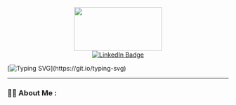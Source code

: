 <div id="header" align="center">
  <img src="https://media.giphy.com/media/1C8bHHJturSx2/giphy.gif" width="200" height="100"/>
</div>

<div id="badges" align="center">
  <a href="https://www.linkedin.com/in/brandon-evans-563116164/">
    <img src="https://img.shields.io/badge/LinkedIn-blue?style=for-the-badge&logo=linkedin&logoColor=white" alt="LinkedIn Badge"/>
  </a>
</div>

<div id="profile-counter" align="center">
  <img src="https://komarev.com/ghpvc/?username=BevansMath&style=flat-square&color=blue" alt=""/>
</div>

[![Typing SVG](https://readme-typing-svg.herokuapp.com?font=Roboto+Condensed&duration=4979&color=F7135B&center=true&vCenter=true&lines=Hello%2C+friend.+Welcome+to+my+Github.)](https://git.io/typing-svg)

---

### :man_technologist: About Me :

  
